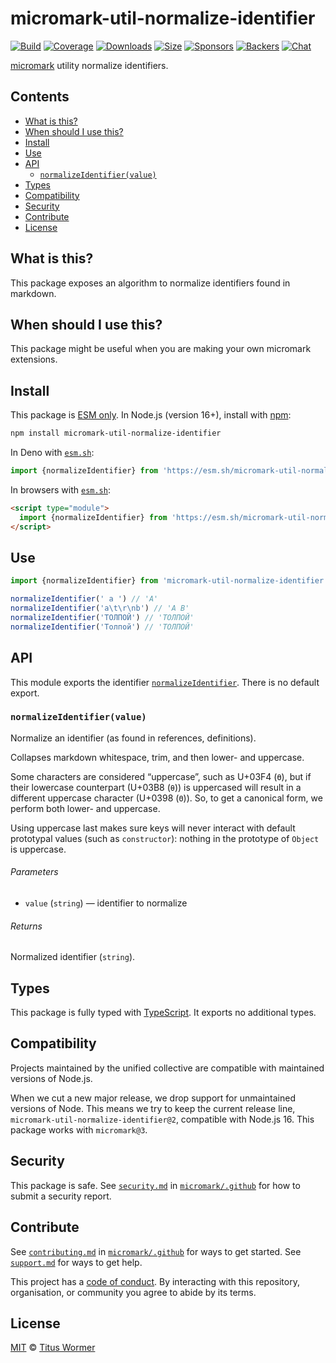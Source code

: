 # micromark-util-normalize-identifier

[![Build][build-badge]][build]
[![Coverage][coverage-badge]][coverage]
[![Downloads][downloads-badge]][downloads]
[![Size][bundle-size-badge]][bundle-size]
[![Sponsors][sponsors-badge]][opencollective]
[![Backers][backers-badge]][opencollective]
[![Chat][chat-badge]][chat]

[micromark][] utility normalize identifiers.

## Contents

* [What is this?](#what-is-this)
* [When should I use this?](#when-should-i-use-this)
* [Install](#install)
* [Use](#use)
* [API](#api)
  * [`normalizeIdentifier(value)`](#normalizeidentifiervalue)
* [Types](#types)
* [Compatibility](#compatibility)
* [Security](#security)
* [Contribute](#contribute)
* [License](#license)

## What is this?

This package exposes an algorithm to normalize identifiers found in markdown.

## When should I use this?

This package might be useful when you are making your own micromark extensions.

## Install

This package is [ESM only][esm].
In Node.js (version 16+), install with [npm][]:

```sh
npm install micromark-util-normalize-identifier
```

In Deno with [`esm.sh`][esmsh]:

```js
import {normalizeIdentifier} from 'https://esm.sh/micromark-util-normalize-identifier@1'
```

In browsers with [`esm.sh`][esmsh]:

```html
<script type="module">
  import {normalizeIdentifier} from 'https://esm.sh/micromark-util-normalize-identifier@1?bundle'
</script>
```

## Use

```js
import {normalizeIdentifier} from 'micromark-util-normalize-identifier'

normalizeIdentifier(' a ') // 'A'
normalizeIdentifier('a\t\r\nb') // 'A B'
normalizeIdentifier('ТОЛПОЙ') // 'ТОЛПОЙ'
normalizeIdentifier('Толпой') // 'ТОЛПОЙ'
```

## API

This module exports the identifier
[`normalizeIdentifier`][api-normalize-identifier].
There is no default export.

### `normalizeIdentifier(value)`

Normalize an identifier (as found in references, definitions).

Collapses markdown whitespace, trim, and then lower- and uppercase.

Some characters are considered “uppercase”, such as U+03F4 (`ϴ`), but if their
lowercase counterpart (U+03B8 (`θ`)) is uppercased will result in a different
uppercase character (U+0398 (`Θ`)).
So, to get a canonical form, we perform both lower- and uppercase.

Using uppercase last makes sure keys will never interact with default
prototypal values (such as `constructor`): nothing in the prototype of `Object`
is uppercase.

###### Parameters

* `value` (`string`)
  — identifier to normalize

###### Returns

Normalized identifier (`string`).

## Types

This package is fully typed with [TypeScript][].
It exports no additional types.

## Compatibility

Projects maintained by the unified collective are compatible with maintained
versions of Node.js.

When we cut a new major release, we drop support for unmaintained versions of
Node.
This means we try to keep the current release line,
`micromark-util-normalize-identifier@2`, compatible with Node.js 16.
This package works with `micromark@3`.

## Security

This package is safe.
See [`security.md`][securitymd] in [`micromark/.github`][health] for how to
submit a security report.

## Contribute

See [`contributing.md`][contributing] in [`micromark/.github`][health] for ways
to get started.
See [`support.md`][support] for ways to get help.

This project has a [code of conduct][coc].
By interacting with this repository, organisation, or community you agree to
abide by its terms.

## License

[MIT][license] © [Titus Wormer][author]

<!-- Definitions -->

[build-badge]: https://github.com/micromark/micromark/workflows/main/badge.svg

[build]: https://github.com/micromark/micromark/actions

[coverage-badge]: https://img.shields.io/codecov/c/github/micromark/micromark.svg

[coverage]: https://codecov.io/github/micromark/micromark

[downloads-badge]: https://img.shields.io/npm/dm/micromark-util-normalize-identifier.svg

[downloads]: https://www.npmjs.com/package/micromark-util-normalize-identifier

[bundle-size-badge]: https://img.shields.io/badge/dynamic/json?label=minzipped%20size&query=$.size.compressedSize&url=https://deno.bundlejs.com/?q=micromark-util-normalize-identifier

[bundle-size]: https://bundlejs.com/?q=micromark-util-normalize-identifier

[sponsors-badge]: https://opencollective.com/unified/sponsors/badge.svg

[backers-badge]: https://opencollective.com/unified/backers/badge.svg

[opencollective]: https://opencollective.com/unified

[npm]: https://docs.npmjs.com/cli/install

[esm]: https://gist.github.com/sindresorhus/a39789f98801d908bbc7ff3ecc99d99c

[esmsh]: https://esm.sh

[chat-badge]: https://img.shields.io/badge/chat-discussions-success.svg

[chat]: https://github.com/micromark/micromark/discussions

[license]: https://github.com/micromark/micromark/blob/main/license

[author]: https://wooorm.com

[health]: https://github.com/micromark/.github

[securitymd]: https://github.com/micromark/.github/blob/main/security.md

[contributing]: https://github.com/micromark/.github/blob/main/contributing.md

[support]: https://github.com/micromark/.github/blob/main/support.md

[coc]: https://github.com/micromark/.github/blob/main/code-of-conduct.md

[typescript]: https://www.typescriptlang.org

[micromark]: https://github.com/micromark/micromark

[api-normalize-identifier]: #normalizeidentifiervalue
